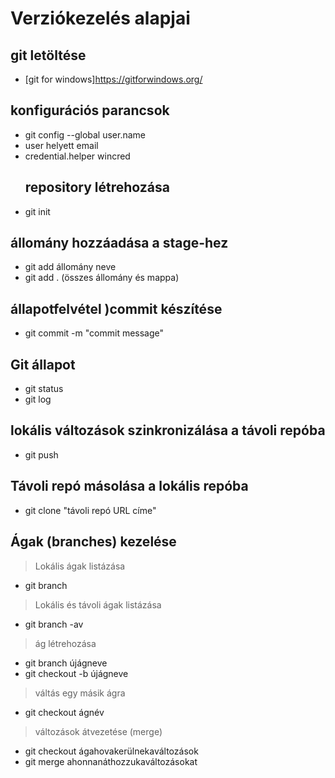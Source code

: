 # Verziókezelés alapjai
## git letöltése
- [git for windows]https://gitforwindows.org/
## konfigurációs parancsok
- git config --global user.name
- user helyett email
- credential.helper wincred
  ## repository létrehozása
- git init
## állomány hozzáadása a stage-hez
- git add állomány neve
- git add . (összes állomány és mappa)
## állapotfelvétel )commit készítése 
- git commit -m "commit message"
 ## Git állapot
 - git status
 - git log
## lokális változások szinkronizálása a távoli repóba
- git push
## Távoli repó másolása a lokális repóba
- git clone "távoli repó URL címe"
## Ágak (branches) kezelése
> Lokális ágak listázása
- git  branch
> Lokális és távoli ágak listázása
- git branch -av
> ág létrehozása
- git branch újágneve
- git checkout -b újágneve
> váltás egy másik ágra
- git checkout ágnév
> változások átvezetése (merge)
- git checkout ágahovakerülnekaváltozások
- git merge ahonnanáthozzukaváltozásokat